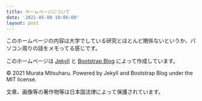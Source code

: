 ```yaml
---
title: ホームページについて
date: '2021-05-08 10:06:00'
layout: post
---
```


このホームページの内容は大学でしている研究とほとんど関係ないというか、パソコン周りの話をメモってる感じです。

このホームページは [Jekyll](http://jekyllrb-ja.github.io/) と [Bootstrap Blog](https://blog.getbootstrap.com/) によって作成しています。

© 2021 Murata Mitsuharu. Powered by Jekyll and Bootstrap Blog under the MIT license.

文章、画像等の著作物等は日本国法律によって保護されています。
